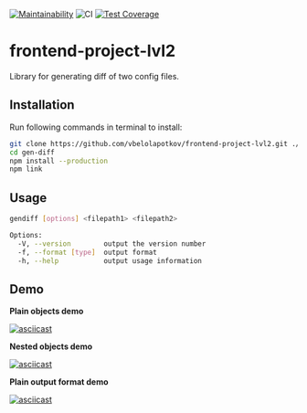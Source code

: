 [![Maintainability](https://api.codeclimate.com/v1/badges/491d76bd293505526ae2/maintainability)](https://codeclimate.com/github/vbelolapotkov/frontend-project-lvl2/maintainability)
![CI](https://github.com/vbelolapotkov/frontend-project-lvl2/workflows/CI/badge.svg)
[![Test Coverage](https://api.codeclimate.com/v1/badges/491d76bd293505526ae2/test_coverage)](https://codeclimate.com/github/vbelolapotkov/frontend-project-lvl2/test_coverage)

# frontend-project-lvl2

Library for generating diff of two config files.

## Installation

Run following commands in terminal to install:

```bash
git clone https://github.com/vbelolapotkov/frontend-project-lvl2.git ./gen-diff
cd gen-diff
npm install --production
npm link
```

## Usage

```bash
gendiff [options] <filepath1> <filepath2>

Options:
  -V, --version        output the version number
  -f, --format [type]  output format
  -h, --help           output usage information
```

## Demo

**Plain objects demo**

[![asciicast](https://asciinema.org/a/HrXcyKLWdejNAxveCvqoATbug.svg)](https://asciinema.org/a/HrXcyKLWdejNAxveCvqoATbug)

**Nested objects demo**

[![asciicast](https://asciinema.org/a/cCITHb4VqEpUjgomK3A3Q8iM5.svg)](https://asciinema.org/a/cCITHb4VqEpUjgomK3A3Q8iM5)

**Plain output format demo**

[![asciicast](https://asciinema.org/a/OscR69iBL2vHrQcufiVam6ssT.svg)](https://asciinema.org/a/OscR69iBL2vHrQcufiVam6ssT)